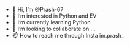 - 👋 Hi, I’m @Prash-67
- 👀 I’m interested in Python and EV
- 🌱 I’m currently learning Python
- 💞️ I’m looking to collaborate on ...
- 📫 How to reach me through Insta im.prash_

<!---
Prash-67/Prash-67 is a ✨ special ✨ repository because its `README.md` (this file) appears on your GitHub profile.
You can click the Preview link to take a look at your changes.
--->
